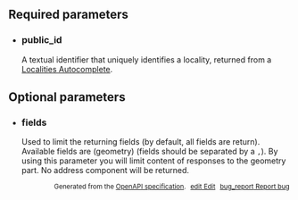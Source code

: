 <!--- This is a generated file, do not edit! -->
<!--- [START woosmap_http_parameters_addressdetails] -->
<h2 id="required-parameters">Required parameters</h2>

-   <h3 id="public_id">public_id</h3>

    A textual identifier that uniquely identifies a locality, returned from a [Localities Autocomplete](https://developers.woosmap.com/products/localities/autocomplete/).

<h2 id="optional-parameters">Optional parameters</h2>

-   <h3 id="fields">fields</h3>

    Used to limit the returning fields (by default, all fields are return). Available fields are (geometry) (fields should be separated by a `,`). By using this parameter you will limit content of responses to the geometry part. No address component will be returned.


<p style="text-align: right; font-size: smaller;">Generated from the <a data-label="openapi-github" href="https://github.com/woosmap/openapi-specification" title="Woosmap OpenAPI Specification" class="external">OpenAPI specification</a>.
<a data-label="openapi-github-woosmap-http-parameters-addressdetails" data-action="edit" style="margin-left: 5px;" href="https://github.com/woosmap/openapi-specification/tree/main/specification/parameters" title="Edit on GitHub"><span class="material-icons">edit</span> Edit</a>
<a data-label="openapi-github-woosmap-http-parameters-addressdetails" data-action="bug" style="margin-left: 5px;" href="https://github.com/woosmap/openapi-specification/issues/new?assignees=&labels=type%3A+bug%2C+triage+me&template=bug_report.md&title=[parameters] Bug - /address/details/json" title="File bug for parameters on GitHub"><span class="material-icons">bug_report</span> Report bug</a>
</p>

<!--- [END woosmap_http_parameters_addressdetails] -->